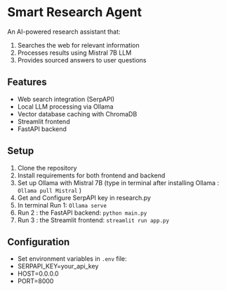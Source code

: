 # Smart Research Agent

An AI-powered research assistant that:
1. Searches the web for relevant information
2. Processes results using Mistral 7B LLM
3. Provides sourced answers to user questions

## Features
- Web search integration (SerpAPI)
- Local LLM processing via Ollama
- Vector database caching with ChromaDB
- Streamlit frontend
- FastAPI backend

## Setup

1. Clone the repository
2. Install requirements for both frontend and backend
3. Set up Ollama with Mistral 7B  (type in terminal after installing Ollama :  `Ollama pull Mistral` )
4. Get and Configure SerpAPI key in research.py
5. In terminal Run 1: `Ollama serve`  
6. Run 2 : the FastAPI backend: `python main.py`
7. Run 3 : the Streamlit frontend: `streamlit run app.py`

## Configuration
  - Set environment variables in `.env` file:
  - SERPAPI_KEY=your_api_key
  - HOST=0.0.0.0
  - PORT=8000
